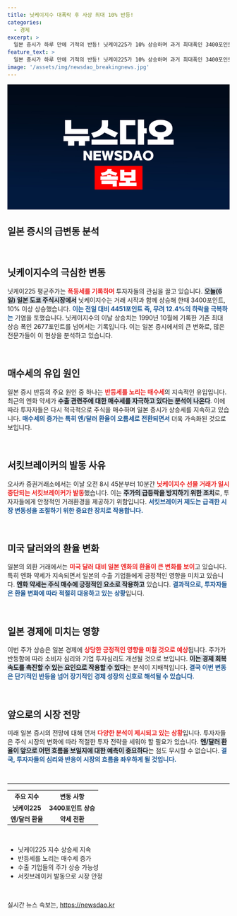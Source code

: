 ```yaml
---
title: 닛케이지수 대폭락 후 사상 최대 10% 반등!
categories:
  - 경제
excerpt: >
  일본 증시가 하루 만에 기적의 반등! 닛케이225가 10% 상승하며 과거 최대폭인 3400포인트를 기록했다. 벼락같은 하락 뒤 올린 이 주식 상승은 무엇을 의미할까? 지금 바로 확인해 보세요!
feature_text: >
  일본 증시가 하루 만에 기적의 반등! 닛케이225가 10% 상승하며 과거 최대폭인 3400포인트를 기록했다. 벼락같은 하락 뒤 올린 이 주식 상승은 무엇을 의미할까? 지금 바로 확인해 보세요!
image: '/assets/img/newsdao_breakingnews.jpg'
---
```


<p><img src="/assets/img/newsdao_breakingnews.jpg" alt="firstkoreanews 속보" /></p>

<h2 data-ke-size="size26">일본 증시의 급변동 분석</h2>

<p data-ke-size="size16">&nbsp;</p>

<h2>닛케이지수의 극심한 변동</h2>

<p>닛케이225 평균주가는 <b><span style="color: #ee2323;">폭등세를 기록하며</span></b> 투자자들의 관심을 끌고 있습니다. <b><span style="background-color: #21538527;">오늘(6일) 일본 도쿄 주식시장에서</span></b> 닛케이지수는 거래 시작과 함께 상승해 한때 3400포인트, 10% 이상 상승했습니다. <b><span style="color: #1a5490;">이는 전일 대비 4451포인트 즉, 무려 12.4%의 하락을 극복하는</span></b> 기염을 토했습니다. 닛케이지수의 이날 상승치는 1990년 10월에 기록한 기존 최대 상승 폭인 2677포인트를 넘어서는 기록입니다. 이는 일본 증시에서의 큰 변화로, 많은 전문가들이 이 현상을 분석하고 있습니다.</p>

<p data-ke-size="size16">&nbsp;</p>

<h2>매수세의 유입 원인</h2>

<p>일본 증시 반등의 주요 원인 중 하나는 <b><span style="color: #ee2323;">반등세를 노리는 매수세</span></b>의 지속적인 유입입니다. 최근의 엔화 약세가 <b><span style="background-color: #21538527;">수출 관련주에 대한 매수세를 자극하고 있다는 분석이 나온다</span></b>. 이에 따라 투자자들은 다시 적극적으로 주식을 매수하며 일본 증시가 상승세를 지속하고 있습니다. <b><span style="color: #1a5490;">매수세의 증가는 특히 엔/달러 환율이 오름세로 전환되면서</span></b> 더욱 가속화된 것으로 보입니다.</p>

<p data-ke-size="size16">&nbsp;</p>

<h2>서킷브레이커의 발동 사유</h2>

<p>오사카 증권거래소에서는 이날 오전 8시 45분부터 10분간 <b><span style="color: #ee2323;">닛케이지수 선물 거래가 일시 중단되는 서킷브레이커가 발동</span></b>했습니다. 이는 <b><span style="background-color: #21538527;">주가의 급등락을 방지하기 위한 조치</span></b>로, 투자자들에게 안정적인 거래환경을 제공하기 위함입니다. <b><span style="color: #1a5490;">서킷브레이커 제도는 급격한 시장 변동성을 조절하기 위한 중요한 장치로 작용합니다.</span></b></p>

<p data-ke-size="size16">&nbsp;</p>

<h2>미국 달러와의 환율 변화</h2>

<p>일본의 외환 거래에서는 <b><span style="color: #ee2323;">미국 달러 대비 일본 엔화의 환율이 큰 변화를 보이</span></b>고 있습니다. 특히 엔화 약세가 지속되면서 일본의 수출 기업들에게 긍정적인 영향을 미치고 있습니다. <b><span style="background-color: #21538527;">엔화 약세는 주식 매수에 긍정적인 요소로 작용하고</span></b> 있습니다. <b><span style="color: #1a5490;">결과적으로, 투자자들은 환율 변화에 따라 적절히 대응하고 있는 상황</span></b>입니다.</p>

<p data-ke-size="size16">&nbsp;</p>

<h2>일본 경제에 미치는 영향</h2>

<p>이번 주가 상승은 일본 경제에 <b><span style="color: #ee2323;">상당한 긍정적인 영향을 미칠 것으로 예상</span></b>됩니다. 주가가 반등함에 따라 소비자 심리와 기업 투자심리도 개선될 것으로 보입니다. <b><span style="background-color: #21538527;">이는 경제 회복 속도를 촉진할 수 있는 요인으로 작용할 수 있다</span></b>는 분석이 지배적입니다. <b><span style="color: #1a5490;">결국 이번 변동은 단기적인 반등을 넘어 장기적인 경제 성장의 신호로 해석될 수 있습니다.</span></b></p>

<p data-ke-size="size16">&nbsp;</p>

<h2>앞으로의 시장 전망</h2>

<p>미래 일본 증시의 전망에 대해 먼저 <b><span style="color: #ee2323;">다양한 분석이 제시되고 있는 상황</span></b>입니다. 투자자들은 주식 시장의 변화에 따라 적절한 투자 전략을 세워야 할 필요가 있습니다. <b><span style="background-color: #21538527;">엔/달러 환율이 앞으로 어떤 흐름을 보일지에 대한 예측이 중요하다</span></b>는 점도 무시할 수 없습니다. <b><span style="color: #1a5490;">결국, 투자자들의 심리와 반응이 시장의 흐름을 좌우하게 될 것입니다.</span></b></p>

<p data-ke-size="size16">&nbsp;</p>

<hr/>

<table style="width: 100%;">
  <tr>
    <th>주요 지수</th>
    <th>변동 사항</th>
  </tr>
  <tr>
    <td style="text-align: center; height: 17px;"><b>닛케이225</b></td>
    <td style="text-align: center; height: 17px;"><b>3400포인트 상승</b></td>
  </tr>
  <tr>
    <td style="text-align: center; height: 17px;"><b>엔/달러 환율</b></td>
    <td style="text-align: center; height: 17px;"><b>약세 전환</b></td>
  </tr>
</table>

<p data-ke-size="size16">&nbsp;</p>

<ul>
    <li>닛케이225 지수 상승세 지속</li>
    <li>반등세를 노리는 매수세 증가</li>
    <li>수출 기업들의 주가 상승 가능성</li>
    <li>서킷브레이커 발동으로 시장 안정</li>
</ul>

<p data-ke-size="size16">&nbsp;</p>
실시간 뉴스 속보는, <a href="https://newsdao.kr" rel="dofollow">https://newsdao.kr</a>



